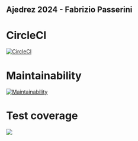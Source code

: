 ## Ajedrez 2024 - Fabrizio Passerini
# CircleCI
[![CircleCI](https://dl.circleci.com/status-badge/img/gh/um-computacion-tm/ajedrez-2024-fabripasserini/tree/main.svg?style=svg)](https://dl.circleci.com/status-badge/redirect/gh/um-computacion-tm/ajedrez-2024-fabripasserini/tree/main)

 # Maintainability
[![Maintainability](https://api.codeclimate.com/v1/badges/14734f7470619c87e531/maintainability)](https://codeclimate.com/github/um-computacion-tm/ajedrez-2024-fabripasserini/maintainability)

# Test coverage
<a href="https://codeclimate.com/github/um-computacion-tm/ajedrez-2024-fabripasserini/test_coverage"><img src="https://api.codeclimate.com/v1/badges/14734f7470619c87e531/test_coverage" /></a>